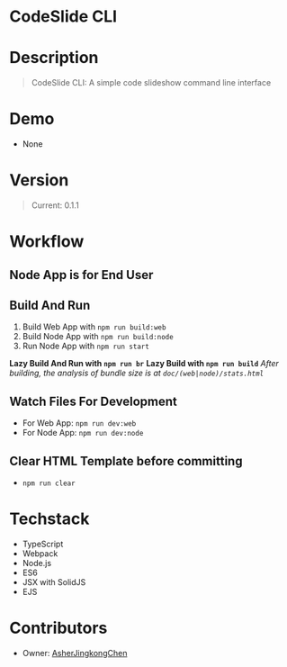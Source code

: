 # CodeSlide CLI

# Description
> CodeSlide CLI: A simple code slideshow command line interface

# Demo
- None

# Version
> Current: 0.1.1

# Workflow
## Node App is for End User

## Build And Run
1. Build Web App with `npm run build:web`
2. Build Node App with `npm run build:node`
3. Run Node App with `npm run start`

**Lazy Build And Run with `npm run br`**
**Lazy Build with `npm run build`**
*After building, the analysis of bundle size is at `doc/(web|node)/stats.html`*

## Watch Files For Development
- For Web App: `npm run dev:web`
- For Node App: `npm run dev:node`

## Clear HTML Template before committing
- `npm run clear`

# Techstack
- TypeScript
- Webpack
- Node.js
- ES6
- JSX with SolidJS
- EJS

# Contributors
- Owner: [AsherJingkongChen](https://github.com/AsherJingkongChen)
